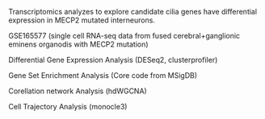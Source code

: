 Transcriptomics analyzes to explore candidate cilia genes have differential expression in MECP2 mutated interneurons.

GSE165577 (single cell RNA-seq data from fused cerebral+ganglionic eminens organodis with MECP2 mutation)

Differential Gene Expression Analysis (DESeq2, clusterprofiler)

Gene Set Enrichment Analysis (Core code from MSigDB)

Corellation network Analysis (hdWGCNA)

Cell Trajectory Analysis (monocle3)

